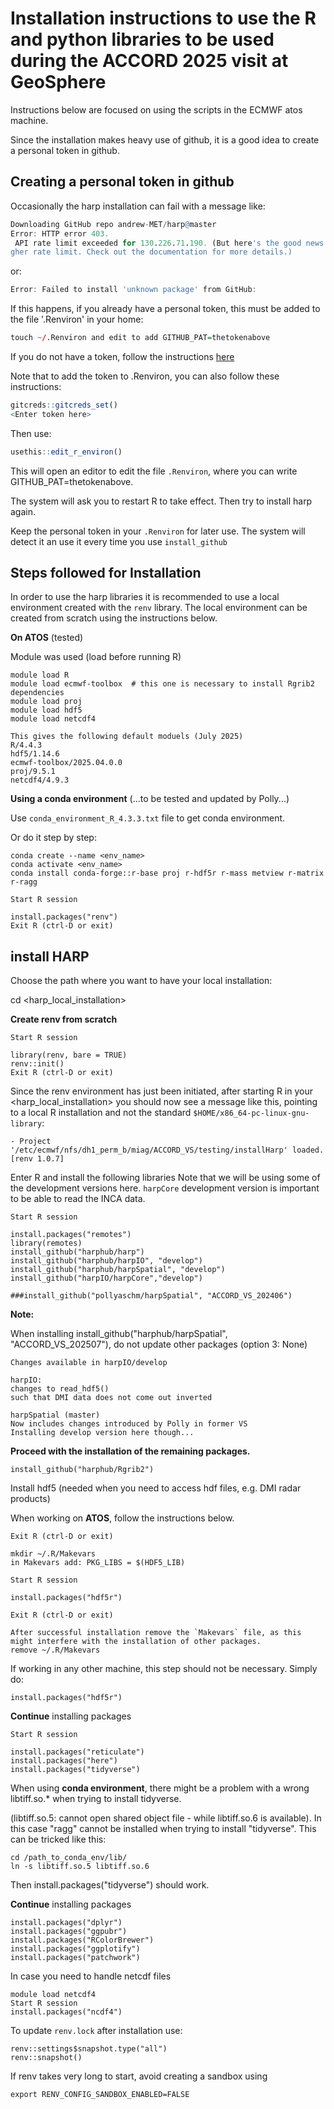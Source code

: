 # Installation instructions to use the R and python libraries to be used during the ACCORD 2025 visit at GeoSphere

Instructions below are focused on using the scripts
in the ECMWF atos machine.

Since the installation makes heavy use of github, it is
a good idea to create a personal token in github. 

## Creating a personal token in github

Occasionally the harp installation can fail with a message like:
``` r
Downloading GitHub repo andrew-MET/harp@master
Error: HTTP error 403.
 API rate limit exceeded for 130.226.71.190. (But here's the good news: Authenticated requests get a hi
gher rate limit. Check out the documentation for more details.)
```
or:
``` r
Error: Failed to install 'unknown package' from GitHub:
```

If this happens, if you already have a personal token, this must be added to the file '.Renviron' in your home:

``` r
touch ~/.Renviron and edit to add GITHUB_PAT=thetokenabove
```

If you do not have a token, follow the instructions [here](https://happygitwithr.com/https-pat.html#get-a-pat) 

Note that to add the token to .Renviron, you can also follow these instructions:

``` r
gitcreds::gitcreds_set()
<Enter token here>
```
Then use:
``` r
usethis::edit_r_environ()
```
This will open an editor to edit the file `.Renviron`, where you can write GITHUB_PAT=thetokenabove.

The system will ask you to restart R to take effect. Then try to install harp again.

Keep the personal token in your `.Renviron` for later use. The system will detect it an use it every time you use `install_github`


## Steps followed for Installation

In order to use the harp libraries it is recommended
to use a local environment created with the `renv` library.
The local environment can be created from scratch using the instructions below.


**On ATOS**
(tested)

Module was used (load before running R)  
```
module load R
module load ecmwf-toolbox  # this one is necessary to install Rgrib2 dependencies
module load proj
module load hdf5
module load netcdf4

This gives the following default moduels (July 2025)
R/4.4.3
hdf5/1.14.6
ecmwf-toolbox/2025.04.0.0
proj/9.5.1
netcdf4/4.9.3
```

**Using a conda environment** 
(...to be tested and updated by Polly...)

Use `conda_environment_R_4.3.3.txt` file to get conda environment.

Or do it step by step:

```
conda create --name <env_name>
conda activate <env_name>
conda install conda-forge::r-base proj r-hdf5r r-mass metview r-matrix r-ragg

Start R session

install.packages("renv")  
Exit R (ctrl-D or exit)
```

## install HARP

Choose the path where you want to have your local installation:

cd <harp_local_installation>

**Create renv from scratch**
```
Start R session

library(renv, bare = TRUE)
renv::init()
Exit R (ctrl-D or exit)
```

Since the renv environment has just been initiated, after starting R in your <harp_local_installation> you should now see a message like this, pointing
to a local R installation and not the standard `$HOME/x86_64-pc-linux-gnu-library`:

```
- Project '/etc/ecmwf/nfs/dh1_perm_b/miag/ACCORD_VS/testing/installHarp' loaded. [renv 1.0.7]
```

Enter R and install the following libraries
Note that we will be using some of the development versions here.
`harpCore` development version is important to
be able to read the INCA data.


```
Start R session

install.packages("remotes")
library(remotes)
install_github("harphub/harp")
install_github("harphub/harpIO", "develop")
install_github("harphub/harpSpatial", "develop")
install_github("harpIO/harpCore","develop")

###install_github("pollyaschm/harpSpatial", "ACCORD_VS_202406")
```
**Note:**

When installing install_github("harphub/harpSpatial", "ACCORD_VS_202507"), do not update other packages (option 3: None) 

```
Changes available in harpIO/develop

harpIO:
changes to read_hdf5()
such that DMI data does not come out inverted

harpSpatial (master)
Now includes changes introduced by Polly in former VS
Installing develop version here though...

```

**Proceed with the installation of the remaining packages.**

```
install_github("harphub/Rgrib2")
```

Install hdf5 (needed when you need to access hdf files, e.g. DMI radar products)

When working on **ATOS**, follow the instructions below.


```
Exit R (ctrl-D or exit)

mkdir ~/.R/Makevars
in Makevars add: PKG_LIBS = $(HDF5_LIB)

Start R session

install.packages("hdf5r")

Exit R (ctrl-D or exit)

After successful installation remove the `Makevars` file, as this might interfere with the installation of other packages.
remove ~/.R/Makevars 
```
If working in any other machine, this step should not be necessary.
Simply do:
```
install.packages("hdf5r")
```

**Continue** installing packages

```
Start R session

install.packages("reticulate")
install.packages("here")
install.packages("tidyverse")
```

When using **conda environment**, there might be a problem with a wrong libtiff.so.* when trying to install tidyverse.

(libtiff.so.5: cannot open shared object file - while libtiff.so.6 is available). In this case "ragg" cannot be installed when trying to install "tidyverse". This can be tricked like this:

```
cd /path_to_conda_env/lib/
ln -s libtiff.so.5 libtiff.so.6
```
Then install.packages("tidyverse") should work.

**Continue** installing packages
```
install.packages("dplyr")
install.packages("ggpubr")
install.packages("RColorBrewer")
install.packages("ggplotify")
install.packages("patchwork")
```

In case you need to handle netcdf files

```
module load netcdf4
Start R session
install.packages("ncdf4")
```


To update `renv.lock` after installation use:

```
renv::settings$snapshot.type("all")
renv::snapshot()
```
If renv takes very long to start, avoid creating
a sandbox using

```
export RENV_CONFIG_SANDBOX_ENABLED=FALSE
```

